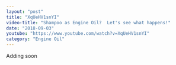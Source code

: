 ```yaml
---
layout: "post"
title: "XqUeHV1snYI"
video-title: "Shampoo as Engine Oil?  Let's see what happens!"
date: "2018-09-03"
youtube: "https://www.youtube.com/watch?v=XqUeHV1snYI"
category: "Engine Oil"
---
```

<div class="space-y-1"><p class="text-gray-400">Adding soon</p></div>